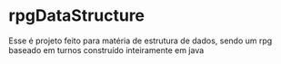 # rpgDataStructure

Esse é projeto feito para  matéria de estrutura de dados, sendo um rpg baseado em turnos construído inteiramente em java
